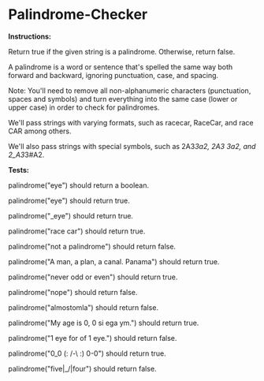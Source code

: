 # Palindrome-Checker

**Instructions:**

Return true if the given string is a palindrome. Otherwise, return false.

A palindrome is a word or sentence that's spelled the same way both forward and backward, ignoring punctuation, case, and spacing.

Note: You'll need to remove all non-alphanumeric characters (punctuation, spaces and symbols) and turn everything into the same case (lower or upper case) in order to check for palindromes.

We'll pass strings with varying formats, such as racecar, RaceCar, and race CAR among others.

We'll also pass strings with special symbols, such as 2A3*3a2, 2A3 3a2, and 2_A3*3#A2.

**Tests:**

palindrome("eye") should return a boolean.

palindrome("eye") should return true.

palindrome("_eye") should return true.

palindrome("race car") should return true.

palindrome("not a palindrome") should return false.

palindrome("A man, a plan, a canal. Panama") should return true.

palindrome("never odd or even") should return true.

palindrome("nope") should return false.

palindrome("almostomla") should return false.

palindrome("My age is 0, 0 si ega ym.") should return true.

palindrome("1 eye for of 1 eye.") should return false.

palindrome("0_0 (: /-\ :) 0-0") should return true.

palindrome("five|\_/|four") should return false.
